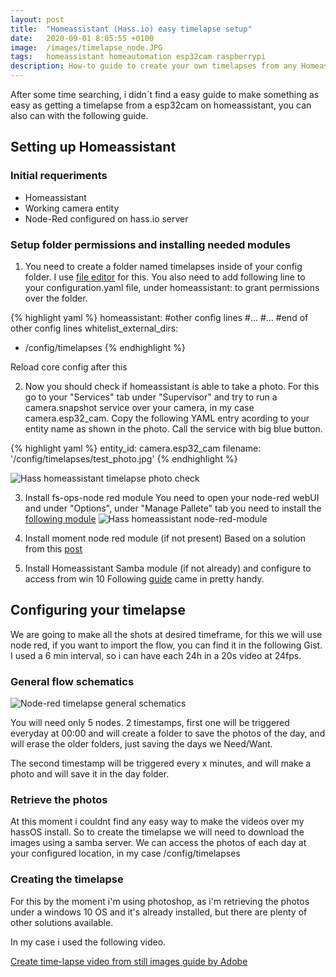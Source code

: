 ```yaml
---
layout: post
title:  "Homeassistant (Hass.io) easy timelapse setup"
date:   2020-09-01 8:05:55 +0100
image:  /images/timelapse_node.JPG
tags:   homeassistant homeautomation esp32cam raspberrypi
description: How-to guide to create your own timelapses from any Homeassistant camera entity the easy way, in this example, a esp32cam gonfigured with ESPHome.
---
```


After some time searching, i didn´t find a easy guide to make something as easy as getting a timelapse from a esp32cam on homeassistant, you can also can with the following guide.

## Setting up Homeassistant
### Initial requeriments
- Homeassistant
- Working camera entity
- Node-Red configured on hass.io server

### Setup folder permissions and installing needed modules

1. You need to create a folder named timelapses inside of your config folder. I use [file editor](https://github.com/home-assistant/hassio-addons/tree/master/configurator) for this.
You also need to add following line to your configuration.yaml file, under homeassistant: to grant permissions over the folder.

{% highlight yaml %}
homeassistant:
  #other config lines
  #...
  #...
  #end of other config lines
  whitelist_external_dirs:
  - /config/timelapses
{% endhighlight %}

Reload core config after this

2. Now you should check if homeassistant is able to take a photo. For this go to your "Services" tab under "Supervisor" and try to run a camera.snapshot service over your camera, in my case camera.esp32_cam. Copy the following YAML entry acording to your entity name as shown in the photo. Call the service with big blue button.


{% highlight yaml %}
entity_id: camera.esp32_cam
filename: '/config/timelapses/test_photo.jpg'
{% endhighlight %}


![Hass homeassistant timelapse photo check]({{site.baseurl}}/images/hass_service_test.png)

3. Install fs-ops-node red module
You need to open your node-red webUI and under "Options", under "Manage Pallete" tab you need to install the [following module](https://flows.nodered.org/node/node-red-contrib-fs-ops)
![Hass homeassistant node-red-module]({{site.baseurl}}/images/node_red_fs_install.JPG)

4. Install moment node red module (if not present)
Based on a solution from this [post](https://discourse.nodered.org/t/msg-filename-logging-data/1117/13)

5. Install Homeassistant Samba module (if not already) and configure to access from win 10
Following [guide](https://riccardotramma.com/2018/10/use-samba-to-configure-home-assistant/) came in pretty handy.

## Configuring your timelapse

We are going to make all the shots at desired timeframe, for this we will use node red, if you want to import the flow, you can find it in the following Gist.
I used a 6 min interval, so i can have each 24h in a 20s video at 24fps.

<script src="https://gist.github.com/nkmakes/3e3807194b6f6c9a63831f0f5ad46a51.js"></script>

### General flow schematics

![Node-red timelapse general schematics]({{site.baseurl}}/images/timelapse_node.JPG)

You will need only 5 nodes. 2 timestamps, first one will be triggered everyday at 00:00 and will create a folder to save the photos of the day, and will erase the older folders, just saving the days we Need/Want.

The second timestamp will be triggered every x minutes, and will make a photo and will save it in the day folder.

### Retrieve the photos

At this moment i couldnt find any easy way to make the videos over my hassOS install.
So to create the timelapse we will need to download the images using a samba server. 
We can access the photos of each day at your configured location, in my case /config/timelapses

### Creating the timelapse

For this by the moment i'm using photoshop, as i'm retrieving the photos under a windows 10 OS and it's already installed, but there are plenty of other solutions available.

In my case i used the following video.

[Create time-lapse video from still images guide by Adobe](https://helpx.adobe.com/es/premiere-pro/how-to/create-time-lapse-sequence.html)


